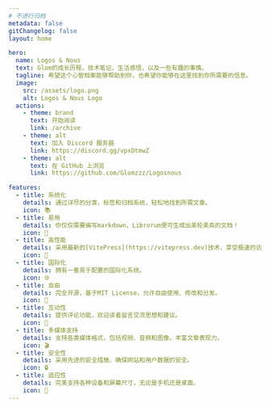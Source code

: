 ```yaml
---
# 不进行归档
metadata: false
gitChangelog: false
layout: home

hero:
  name: Logos & Nous
  text: Glom的成长历程，技术笔记，生活感悟，以及一些有趣的事情。
  tagline: 希望这个心智档案能够帮助到你，也希望你能够在这里找到你所需要的信息。
  image:
    src: /assets/logo.png
    alt: Logos & Nous Logo
  actions:
    - theme: brand
      text: 开始阅读
      link: /archive
    - theme: alt
      text: 加入 Discord 服务器
      link: https://discord.gg/vpxDtmwZ
    - theme: alt
      text: 在 GitHub 上浏览
      link: https://github.com/Glomzzz/Logosnous

features:
  - title: 系统化
    details: 通过详尽的分类，标签和归档系统，轻松地找到所需文章。
    icon: 📚
  - title: 易用
    details: 你仅仅需要编写markdown，Librorum便可生成出美轮美奂的文档！
    icon: 📝
  - title: 高性能
    details: 采用最新的[VitePress](https://vitepress.dev)技术，享受极速的访问体验。
    icon: 🚀
  - title: 国际化
    details: 拥有一套易于配置的国际化系统。
    icon: 🌐
  - title: 自由
    details: 完全开源，基于MIT License，允许自由使用、修改和分发。
    icon: 🍻
  - title: 互动性
    details: 提供评论功能，欢迎读者留言交流思想和建议。
    icon: 💬
  - title: 多媒体支持
    details: 支持各类媒体格式，包括视频、音频和图像，丰富文章表现力。
    icon: 🎬
  - title: 安全性
    details: 采用先进的安全措施，确保网站和用户数据的安全。
    icon: 🔒
  - title: 适应性
    details: 完美支持各种设备和屏幕尺寸，无论是手机还是桌面。
    icon: 📱
---
```

